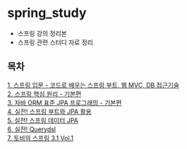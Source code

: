 # spring_study

- 스프링 강의 정리본
- 스프링 관련 스터디 자료 정리

## 목차
[1. 스프링 입문 - 코드로 배우는 스프링 부트, 웹 MVC, DB 접근기술](01_스프링입문_코드로_배우는_스프링부트_웹MVC_DB접근기술)  
[2. 스프링 핵심 원리 - 기본편](02_스프링핵심원리_기본편)  
[3. 자바 ORM 표준 JPA 프로그래밍 - 기본편](03_자바ORM표준JPA프로그래밍_기본편)  
[4. 실전! 스프링 부트와 JPA 활용](04_실전!_스프링부트와_JPA활용)  
[5. 실전! 스프링 데이터 JPA](05_실전!_스프링데이터_JPA)  
[6. 실전! Querydsl](06_실전!_Querydsl)  
[7. 토비의 스프링 3.1 Vol.1](07_토비의_스프링_3.1_vol1)
